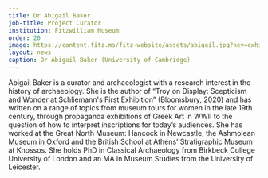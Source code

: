 ```yaml
---
title: Dr Abigail Baker
job-title: Project Curator
institution: Fitzwilliam Museum
order: 20
image: https://content.fitz.ms/fitz-website/assets/abigail.jpg?key=exhibition
layout: news
caption: Dr Abigail Baker (University of Cambridge)
---
```

Abigail Baker is a curator and archaeologist with a research interest in the history of archaeology. She is the author of “Troy on Display: Scepticism and Wonder at Schliemann's First Exhibition” (Bloomsbury, 2020) and has written on a range of topics from museum tours for women in the late 19th century, through propaganda exhibitions of Greek Art in WWII to the question of how to interpret inscriptions for today’s audiences. She has worked at the Great North Museum: Hancock in Newcastle, the Ashmolean Museum in Oxford and the British School at Athens’ Stratigraphic Museum at Knossos. She holds PhD in Classical Archaeology from Birkbeck College University of London and an MA in Museum Studies from the University of Leicester.
